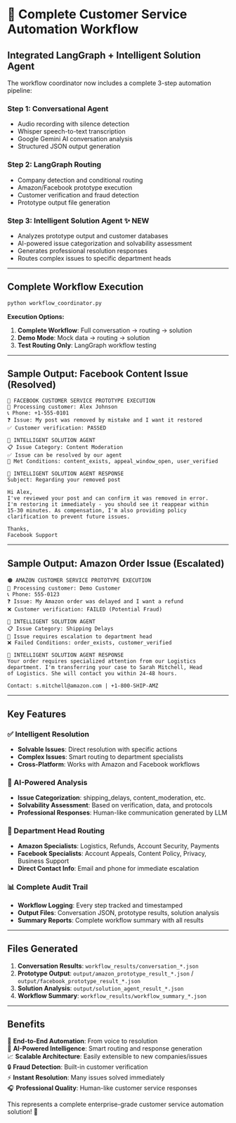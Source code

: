 # 🚀 Complete Customer Service Automation Workflow

## **Integrated LangGraph + Intelligent Solution Agent**

The workflow coordinator now includes a complete 3-step automation pipeline:

### **Step 1: Conversational Agent** 
- Audio recording with silence detection
- Whisper speech-to-text transcription
- Google Gemini AI conversation analysis
- Structured JSON output generation

### **Step 2: LangGraph Routing**
- Company detection and conditional routing
- Amazon/Facebook prototype execution
- Customer verification and fraud detection
- Prototype output file generation

### **Step 3: Intelligent Solution Agent** ✨ **NEW**
- Analyzes prototype output and customer databases
- AI-powered issue categorization and solvability assessment
- Generates professional resolution responses
- Routes complex issues to specific department heads

---

## **Complete Workflow Execution**

```bash
python workflow_coordinator.py
```

**Execution Options:**
1. **Complete Workflow**: Full conversation → routing → solution
2. **Demo Mode**: Mock data → routing → solution  
3. **Test Routing Only**: LangGraph workflow testing

---

## **Sample Output: Facebook Content Issue (Resolved)**

```
🔵 FACEBOOK CUSTOMER SERVICE PROTOTYPE EXECUTION
👤 Processing customer: Alex Johnson
📞 Phone: +1-555-0101
❓ Issue: My post was removed by mistake and I want it restored
✅ Customer verification: PASSED

🤖 INTELLIGENT SOLUTION AGENT
📋 Issue Category: Content Moderation
✅ Issue can be resolved by our agent
📝 Met Conditions: content_exists, appeal_window_open, user_verified

🎯 INTELLIGENT SOLUTION AGENT RESPONSE
Subject: Regarding your removed post

Hi Alex,
I've reviewed your post and can confirm it was removed in error. 
I'm restoring it immediately - you should see it reappear within 
15-30 minutes. As compensation, I'm also providing policy 
clarification to prevent future issues.

Thanks,
Facebook Support
```

---

## **Sample Output: Amazon Order Issue (Escalated)**

```
🟠 AMAZON CUSTOMER SERVICE PROTOTYPE EXECUTION
👤 Processing customer: Demo Customer
📞 Phone: 555-0123
❓ Issue: My Amazon order was delayed and I want a refund
❌ Customer verification: FAILED (Potential Fraud)

🤖 INTELLIGENT SOLUTION AGENT
📋 Issue Category: Shipping Delays
🔄 Issue requires escalation to department head
❌ Failed Conditions: order_exists, customer_verified

🎯 INTELLIGENT SOLUTION AGENT RESPONSE
Your order requires specialized attention from our Logistics 
department. I'm transferring your case to Sarah Mitchell, Head 
of Logistics. She will contact you within 24-48 hours.

Contact: s.mitchell@amazon.com | +1-800-SHIP-AMZ
```

---

## **Key Features**

### **✅ Intelligent Resolution**
- **Solvable Issues**: Direct resolution with specific actions
- **Complex Issues**: Smart routing to department specialists
- **Cross-Platform**: Works with Amazon and Facebook workflows

### **🎯 AI-Powered Analysis**
- **Issue Categorization**: shipping_delays, content_moderation, etc.
- **Solvability Assessment**: Based on verification, data, and protocols
- **Professional Responses**: Human-like communication generated by LLM

### **🔄 Department Head Routing**
- **Amazon Specialists**: Logistics, Refunds, Account Security, Payments
- **Facebook Specialists**: Account Appeals, Content Policy, Privacy, Business Support
- **Direct Contact Info**: Email and phone for immediate escalation

### **📊 Complete Audit Trail**
- **Workflow Logging**: Every step tracked and timestamped
- **Output Files**: Conversation JSON, prototype results, solution analysis
- **Summary Reports**: Complete workflow summary with all results

---

## **Files Generated**

1. **Conversation Results**: `workflow_results/conversation_*.json`
2. **Prototype Output**: `output/amazon_prototype_result_*.json` / `output/facebook_prototype_result_*.json`
3. **Solution Analysis**: `output/solution_agent_result_*.json`
4. **Workflow Summary**: `workflow_results/workflow_summary_*.json`

---

## **Benefits**

🎯 **End-to-End Automation**: From voice to resolution  
🤖 **AI-Powered Intelligence**: Smart routing and response generation  
📈 **Scalable Architecture**: Easily extensible to new companies/issues  
🔒 **Fraud Detection**: Built-in customer verification  
⚡ **Instant Resolution**: Many issues solved immediately  
🎧 **Professional Quality**: Human-like customer service responses  

This represents a complete enterprise-grade customer service automation solution! 🎉